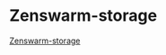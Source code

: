 # Zenswarm-storage


[Zenswarm-storage](https://raw.githubusercontent.com/dyne/zenswarm-storage/master/README.md ':include :type=markdown')

